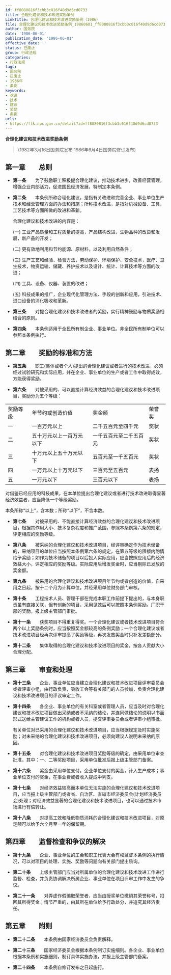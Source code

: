 ```yaml
---
id: ff8080816f3cbb3c016f40d9d6cd0733
title: 合理化建议和技术改进奖励条例
LinkTitle: 合理化建议和技术改进奖励条例（1986）
file: 合理化建议和技术改进奖励条例_19860601_ff8080816f3cbb3c016f40d9d6cd0733.docx
author: 国务院
date: '1986-06-01'
publication_date: '1986-06-01'
effective_date: ''
status: 已废止
group: 行政法规
categories:
- 行政法规
tags:
- 国务院
- 已废止
- 1986年
- 条例
keywords:
- 改进
- 技术
- 建议
- 奖励
- 条例
urls:
- https://flk.npc.gov.cn/detail?id=ff8080816f3cbb3c016f40d9d6cd0733
---
```


**合理化建议和技术改进奖励条例**

> (1982年3月16日国务院发布 1986年6月4日国务院修订发布)

## 第一章　　总则

- **第一条**　　为了鼓励职工积极提合理化建议，推动技术进步，改善经营管理，增强企业内部活力，促进国民经济发展，特制定本条例。

- **第二条**　　本条例所称合理化建议，是指有关改进和完善企业、事业单位生产技术和经营管理方面的办法和措施；所称技术改进，是指对机械设备、工具、工艺技术等方面所做的改进和革新。

  合理化建议和技术改进的内容是：

  (一) 工业产品质量和工程质量的提高，产品结构改进，生物品种的改良和发展，新产品的开发；

  (二) 更有效地利用和节约能源、原材料，以及利用自然条件；

  (三) 生产工艺和经验、检验方法，劳动保护、环境保护、安全技术，医疗、卫生技术，物资运输、储藏、养护技术以及设计、统计、计算技术等方面的改进；

  (四) 工具、设备、仪器、装置的改进；

  (五) 科技成果的推广，企业现代化管理方法、手段的创新和应用，引进技术、进口设备的消化吸收和革新。

- **第三条**　　对提合理化建议和技术改进者的奖励，实行精神鼓励与物质奖励相结合的原则。

- **第四条**　　本条例适用于全民所有制企业、事业单位。非全民所有制单位可以参照本条例执行。

## 第二章　　奖励的标准和方法

- **第五条**　　职工(集体或者个人)提出的合理化建议或者进行的技术改进，必须经过试验研究和实际应用，并在企业、事业单位的生产或者工作中取得成效，方能获得奖励。

- **第六条**　　对被采用的、可以直接计算经济效益的合理化建议和技术改进项目，奖励分为五个等级：

|  |  |  |  |
| --- | --- | --- | --- |
| 奖励等级 | 年节约或创造价值 | 奖金额 | 荣誉奖 |
| 一 | 一百万元以上 | 二千五百元至四千元 | 奖状 |
| 二 | 五十万元以上一百万元以下 | 一千五百元至二千五百元 | 奖状 |
| 三 | 十万元以上五十万元以下 | 五百元至一千五百元 | 奖状 |
| 四 | 一万元以上十万元以下 | 三百元至五百元 | 表扬 |
| 五 | 一万元以下 | 三百元以下 | 表扬 |

  对借鉴已经应用的科技成果，在本单位提出合理化建议或者进行技术改进取得显著经济效益者，应当降低一个等级奖励。

  本条所称“以上”，含本数；所称“以下”，不含本数。

- **第七条**　　对被采用的、不能直接计算经济效益的合理化建议和技术改进项目，根据其作用大小、技术复杂程度和推广范围，参照本条例第六条的规定，评定相应的奖励等级。

- **第八条**　　被采纳的合理化建议和技术改进项目，经评审确定作为技术储备的，采纳项目的单位应当按照本条例第六条的规定，在第五等级的限额内酌情给予奖励；如作为技术储备的项目以后投入实际应用，应当按照应用后的经济效益大小，评定相应的奖励等级。实际应用后增发奖金时，应当剔除已发放的奖金额。

- **第九条**　　被采用的合理化建议和技术改进项目年节约或者创造的价值，自采用之日起，按十二个月为计算单位，并经采用单位财务部门审核。

- **第十条**　　工程技术人员、管理干部在完成本职工作前提下提出的，与本身职责虽有直接关联，但有创新的项目，采用见效后可以按照本条例奖励。厂职干部的奖励，报上级主管部门审批。

- **第十一条**　　获奖项目不得重复得奖。一个合理化建议或者技术改进项目符合两个以上奖励条例时，应当按照奖金额较高的条例奖励；一个合理化建议或者技术改进项目经再次评审提高了奖励等级，再次发放奖金时只补发差额部分。

- **第十二条**　　集体取得的合理化建议和技术改进项目的奖金，按各人贡献大小合理分配。

## 第三章　　审查和处理

- **第十三条**　　企业、事业单位应当建立合理化建议和技术改进项目评审委员会或者评审小组，由行政负责，吸收工会等有关部门的人员参加，负责合理化建议和技术改进项目的评议审定工作。

- **第十四条**　　各企业、事业单位的有关科室或者管理人员，应当及时对合理化建议和技术改进项目做出采纳或者不采纳的结论，并连同做结论的说明以书面形式送给主管建议工作的机构或者人员，提交评审委员会或者评审小组审批。

  有关单位对已采用的合理化建议和技术改进项目，应当根据规定及时实施奖励；对未采纳的合理化建议和技术改进项目，必须向建议人说明未采纳的原因。

- **第十五条**　　对合理化建议和技术改进项目奖励等级的确定，由采用单位审查批准，其中：一、二等奖励项目，采用单位批准后报上级主管部门备案。

- **第十六条**　　奖金由采用单位支付。企业单位支付的奖金，计入生产成本；事业单位支付的奖金，在事业费或者收入提成中列支。

- **第十七条**　　对经济效益较高而本单位无法实施的合理化建议和技术改进项目，应当报上级主管部门或者省、自治区、直辖市经济委员会(计划经济委员会)处理；对经济效益显著的合理化建议和技术改进项目，也可以通过技术市场进行有偿转让。

- **第十八条**　　对提高工效和降低物质消耗的合理化建议和技术改进项目，对原定额可以给予六个月至一年的保留期。

## 第四章　　监督检查和争议的解决

- **第十九条**　　企业、事业单位的工会和职工代表大会有权监督本条例的执行情况，可以对项目的处理、实施、奖励等问题向有关部门提出质询。

- **第二十条**　　上级主管部门应当对所属单位的合理化建议和技术改进工作进行监督、检查，并负责协调解决所属企业、事业单位在项目评审工作中发生的争议。

- **第二十一条**　　对弄虚作假骗取荣誉者，应当由授奖单位撤销其荣誉称号，扣回其所得奖金；情节严重的，由其所在单位给予行政处分，并追究其经济责任。

## 第五章　　附则

- **第二十二条**　　本条例由国家经济委员会负责解释。

- **第二十三条**　　国家经济委员会根据本条例制订实施细则。各企业、事业单位根据本条例和实施细则，制订具体实施办法，并报上级主管部门备案。

- **第二十四条**　　本条例自修订发布之日起施行。
